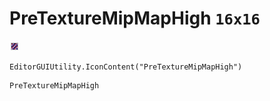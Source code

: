 # PreTextureMipMapHigh `16x16`
<img src="/img/PreTextureMipMapHigh.png" width=16 height=16>

``` CSharp
EditorGUIUtility.IconContent("PreTextureMipMapHigh")
```
```
PreTextureMipMapHigh
```
